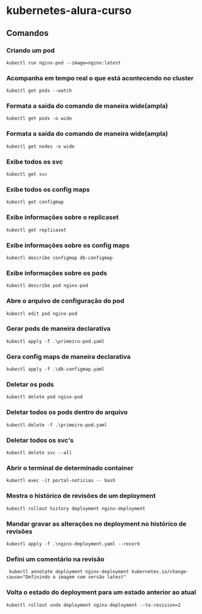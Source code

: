 # kubernetes-alura-curso

## Comandos

### Criando um pod
```
kubectl run nginx-pod --image=nginx:latest
```

### Acompanha em tempo real o que está acontecendo no cluster
```
kubectl get pods --watch
```

### Formata a saída do comando de maneira wide(ampla)
```
kubectl get pods -o wide
```

### Formata a saída do comando de maneira wide(ampla)
```
kubectl get nodes -o wide
```

### Exibe todos os svc
```
kubectl get svc
```

### Exibe todos os config maps
```
kubectl get configmap
```

### Exibe informações sobre o replicaset
```
kubectl get replicaset
```


### Exibe informações sobre os config maps
```
kubectl describe configmap db-configmap
```

### Exibe informações sobre os pods

```
kubectl describe pod nginx-pod
```

### Abre o arquivo de configuração do pod
```
kubectl edit pod nginx-pod
```

### Gerar pods de maneira declarativa
```
kubectl apply -f .\primeiro-pod.yaml
```

### Gera config maps de maneira declarativa
```
kubectl apply -f .\db-configmap.yaml
```

### Deletar os pods
```
kubectl delete pod nginx-pod
```

### Deletar todos os pods dentro do arquivo
```
kubectl delete -f .\primeiro-pod.yaml
```

### Deletar todos os svc's
```
kubectl delete svc --all
```

### Abrir o terminal de determinado container
```
kubectl exec -it portal-noticias -- bash
```

### Mostra o histórico de revisões de um deployment
```
kubectl rollout history deployment nginx-deployment
```

### Mandar gravar as alterações no deployment no histórico de revisões
```
kubectl apply -f .\nginx-deployment.yaml --record
```

### Defini um comentário na revisão
```
 kubectl annotate deployment nginx-deployment kubernetes.io/change-cause="Definindo a imagem com versão latest"
 ```

 ### Volta o estado do deployment para um estado anterior ao atual
 ```
 kubectl rollout undo deployment nginx-deployment --to-revision=2
 ```